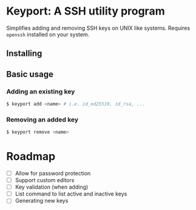 # Keyport: A SSH utility program
Simplifies adding and removing SSH keys on UNIX like systems.
Requires `openssh` installed on your system.

## Installing

## Basic usage
### Adding an existing key
```bash
$ keyport add <name> # i.e. id_ed25519, id_rsa, ...
```

### Removing an added key
```bash
$ keyport remove <name>
```

# Roadmap
- [ ] Allow for password protection 
- [ ] Support custom editors
- [ ] Key validation (when adding)
- [ ] List command to list active and inactive keys
- [ ] Generating new keys
